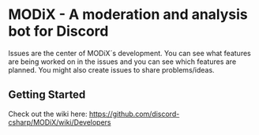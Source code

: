 # MODiX - A moderation and analysis bot for Discord

Issues are the center of MODiX´s development. You can see what features are being worked on in the issues and you can see which features are planned. You might also create issues to share problems/ideas. 

## Getting Started

Check out the wiki here: https://github.com/discord-csharp/MODiX/wiki/Developers